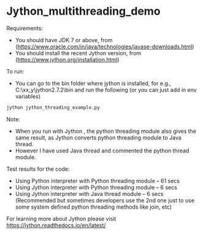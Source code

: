 # Jython_multithreading_demo

Requirements:
-	You should have JDK 7 or above, from (https://www.oracle.com/in/java/technologies/javase-downloads.html)
-	You should install the recent Jython version, from (https://www.jython.org/installation.html)

To run:
- You can go to the bin folder where jython is installed, for e.g., C:\xx_y\jython2.7.2\bin and run the following (or you can just add in env variables)
```python
jython jython_threading_example.py
```

Note:
-	When you run with Jython , the python threading module also gives the same result, as Jython converts python threading module to Java thread.
-	However I have used Java thread and commented the python thread module.

Test results for the code:
-	Using Python interpreter with Python threading module – 61 secs
-	Using Jython interpreter with Python threading module – 6 secs
-	Using Jython interpreter with Java thread module – 6 secs (Recommended but sometimes developers use the 2nd one just to use some system defined python threading methods like join, etc)

For learning more about Jython please visit https://jython.readthedocs.io/en/latest/
